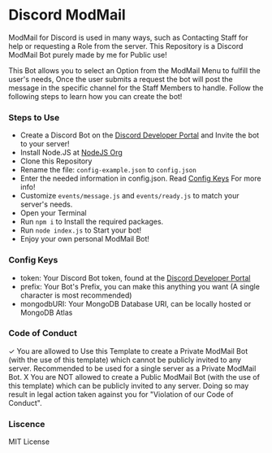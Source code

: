 # Discord ModMail

ModMail for Discord is used in many ways, such as Contacting Staff for help or requesting a Role from the server. This Repository is a Discord ModMail Bot purely made by me for Public use!

This Bot allows you to select an Option from the ModMail Menu to fulfill the user's needs, Once the user submits a request the bot will post the message in the specific channel for the Staff Members to handle. Follow the following steps to learn how you can create the bot!

### Steps to Use

- Create a Discord Bot on the [Discord Developer Portal](https://discord.com/developers) and Invite the bot to your server!
- Install Node.JS at [NodeJS Org](https://nodejs.org)
- Clone this Repository
- Rename the file: `config-example.json` to `config.json`
- Enter the needed information in config.json. Read [Config Keys](https://github.com/sascox555/ModMail-Discord#config-keys) For more info!
- Customize `events/message.js` and `events/ready.js` to match your server's needs.
- Open your Terminal
- Run `npm i` to Install the required packages.
- Run `node index.js` to Start your bot!
- Enjoy your own personal ModMail Bot!

### Config Keys

- token: Your Discord Bot token, found at the [Discord Developer Portal](https://discord.com/developers)
- prefix: Your Bot's Prefix, you can make this anything you want (A single character is most recommended)
- mongodbURI: Your MongoDB Database URI, can be locally hosted or MongoDB Atlas

### Code of Conduct

✓ You are allowed to Use this Template to create a Private ModMail Bot (with the use of this template) which cannot be publicly invited to any server. Recommended to be used for a single server as a Private ModMail Bot.
X You are NOT allowed to create a Public ModMail Bot (with the use of this template) which can be publicly invited to any server. Doing so may result in legal action taken against you for "Violation of our Code of Conduct".

### Liscence
MIT License
